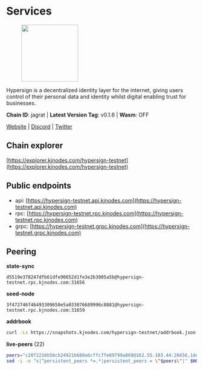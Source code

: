 # Services

<figure><img src="https://raw.githubusercontent.com/kj89/testnet_manuals/main/pingpub/logos/hypersign.png" width="150" alt=""><figcaption></figcaption></figure>

Hypersign is a decentralized identity layer for the internet, giving  users control of their personal data and identity whilst digital  enabling trust for businesses.

**Chain ID**: jagrat | **Latest Version Tag**: v0.1.6 | **Wasm**: OFF

[Website](https://hypersign.id) | [Discord](https://discord.gg/DmuUjMrHVw) | [Twitter](https://twitter.com/hypersignchain)




## Chain explorer
[https://explorer.kjnodes.com/hypersign-testnet](https://explorer.kjnodes.com/hypersign-testnet)

## Public endpoints

* api: [https://hypersign-testnet.api.kjnodes.com](https://hypersign-testnet.api.kjnodes.com)
* rpc: [https://hypersign-testnet.rpc.kjnodes.com](https://hypersign-testnet.rpc.kjnodes.com)
* grpc: [https://hypersign-testnet.grpc.kjnodes.com](https://hypersign-testnet.grpc.kjnodes.com)

## Peering

**state-sync**

```text
d5519e378247dfb61dfe90652d1fe3e2b3005a5b@hypersign-testnet.rpc.kjnodes.com:31656
```

**seed-node**

```text
3f472746f46493309650e5a033076689996c8881@hypersign-testnet.rpc.kjnodes.com:31659
```

**addrbook**
```bash
curl -Ls https://snapshots.kjnodes.com/hypersign-testnet/addrbook.json > $HOME/.hid-node/config/addrbook.json
```

**live-peers** (22)
```bash
peers="c20f2216b56cb24921b688a6cffc7fe09799a069@162.55.103.44:26656,1de2abae74a4c5fd7d96d9869ef02187f81498f0@134.209.238.66:26656,1dae68f061204fe2c10e9476239c0333258889e7@65.109.31.114:2460,56615e02aa90e35a20a1fc4c46e78bb00956f07b@192.118.76.199:26681,4e08d5b0cb43c8d5ffc42987a5166bab2a04a93b@65.109.92.240:21066,d5519e378247dfb61dfe90652d1fe3e2b3005a5b@65.109.68.190:31656,9876d1b1e5b5968c1c729559325dd909f93c1d34@65.108.238.61:56656,fbc7ce82f02e24257395dc0310ad2921ea61e199@65.109.92.148:61156,bd2ae9f1c42183104719f7c44be078bb7d282a61@65.109.92.241:11056,eaf27acc810a3d6728dde972ebad26810cce0ae6@65.108.229.233:26656,c5d8ad1f942cd9b9839f65a6543c460bfa1af161@38.242.221.205:26656,f277d5a80e789ce69bb3318dfd5efea45986c073@176.9.22.117:31656,610843eda2f0388cb8e75917e8c1f63350bd3bd1@154.26.131.130:16656,efcb16ec33d8e6233d1068fff679c6fd64bf5802@65.108.225.158:10956,2c0379f78b655e8a386cb477e3cf3cae700c4a7f@213.239.207.175:34656,1e3f0aeb6f2a2017b122af2461a75c9695790954@65.108.233.109:10956,d92268c246e02a54103f7098b901b876c88f006e@5.161.130.108:26656,7d85caec437cc8c0a504d6ab3b18fd07c173b2fb@94.130.219.37:26001,3d6fdf19781c7725b5d23ebbef5950aab073c9f9@95.111.225.137:41656,1380864bb38481fef4b2358026a5ed53fc027679@95.214.52.206:26656,de1f980cc59bdb2457202768d4b4d964d783789e@167.235.21.165:36656,c57cb8c929a73edff5cbad63a90d923edcf96913@37.120.171.213:26656"
sed -i -e "s|^persistent_peers *=.*|persistent_peers = \"$peers\"|" $HOME/.hid-node/config/config.toml
```
